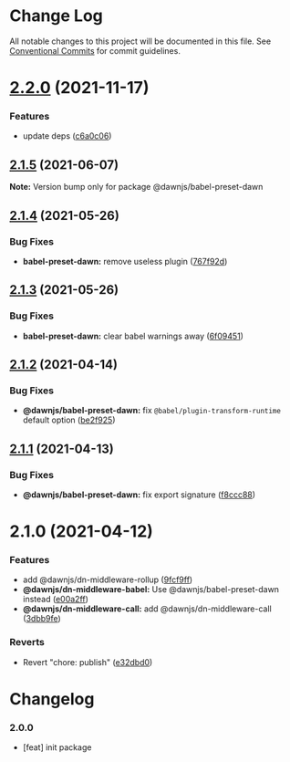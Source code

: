 # Change Log

All notable changes to this project will be documented in this file.
See [Conventional Commits](https://conventionalcommits.org) for commit guidelines.

# [2.2.0](https://github.com/alibaba/dawn/compare/@dawnjs/babel-preset-dawn@2.1.5...@dawnjs/babel-preset-dawn@2.2.0) (2021-11-17)

### Features

- update deps ([c6a0c06](https://github.com/alibaba/dawn/commit/c6a0c069e2439e9ccf1dfc33b3a958e1ff295dda))

## [2.1.5](https://github.com/alibaba/dawn/compare/@dawnjs/babel-preset-dawn@2.1.4...@dawnjs/babel-preset-dawn@2.1.5) (2021-06-07)

**Note:** Version bump only for package @dawnjs/babel-preset-dawn

## [2.1.4](https://github.com/alibaba/dawn/compare/@dawnjs/babel-preset-dawn@2.1.3...@dawnjs/babel-preset-dawn@2.1.4) (2021-05-26)

### Bug Fixes

- **babel-preset-dawn:** remove useless plugin ([767f92d](https://github.com/alibaba/dawn/commit/767f92d9b01222bbbe256eff0589d77214fe7ebe))

## [2.1.3](https://github.com/alibaba/dawn/compare/@dawnjs/babel-preset-dawn@2.1.2...@dawnjs/babel-preset-dawn@2.1.3) (2021-05-26)

### Bug Fixes

- **babel-preset-dawn:** clear babel warnings away ([6f09451](https://github.com/alibaba/dawn/commit/6f094514a42c07ae047ddad498e500e2d93c53a3))

## [2.1.2](https://github.com/alibaba/dawn/compare/@dawnjs/babel-preset-dawn@2.1.1...@dawnjs/babel-preset-dawn@2.1.2) (2021-04-14)

### Bug Fixes

- **@dawnjs/babel-preset-dawn:** fix `@babel/plugin-transform-runtime` default option ([be2f925](https://github.com/alibaba/dawn/commit/be2f925b570bb973576fdd7aa7f1e3f57f74a025))

## [2.1.1](https://github.com/alibaba/dawn/compare/@dawnjs/babel-preset-dawn@2.1.0...@dawnjs/babel-preset-dawn@2.1.1) (2021-04-13)

### Bug Fixes

- **@dawnjs/babel-preset-dawn:** fix export signature ([f8ccc88](https://github.com/alibaba/dawn/commit/f8ccc8856be07a2ea500d23fb4cd7e4982a645fa))

# 2.1.0 (2021-04-12)

### Features

- add @dawnjs/dn-middleware-rollup ([9fcf9ff](https://github.com/alibaba/dawn/commit/9fcf9ffa269a8c1fe5c8744ab92e693f30fd98f2))
- **@dawnjs/dn-middleware-babel:** Use @dawnjs/babel-preset-dawn instead ([e00a2ff](https://github.com/alibaba/dawn/commit/e00a2ff76e3d4b7bad4ddbc740d3c2adb42da6bc))
- **@dawnjs/dn-middleware-call:** add @dawnjs/dn-middleware-call ([3dbb9fe](https://github.com/alibaba/dawn/commit/3dbb9fe8fbadb0e9b318c24e3c59510eeef3ca25))

### Reverts

- Revert "chore: publish" ([e32dbd0](https://github.com/alibaba/dawn/commit/e32dbd0d9aa3f3b76e6e707504840c1b7e8c0705))

# Changelog

### 2.0.0

- [feat] init package
